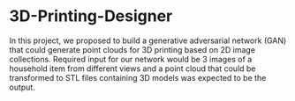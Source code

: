 # 3D-Printing-Designer
In this project, we proposed to build a generative adversarial network (GAN) that could generate point clouds for 3D printing based on 2D image collections. Required input for our network would be 3 images of a household item from different views and a point cloud that could be transformed to STL files containing 3D models was expected to be the output.
